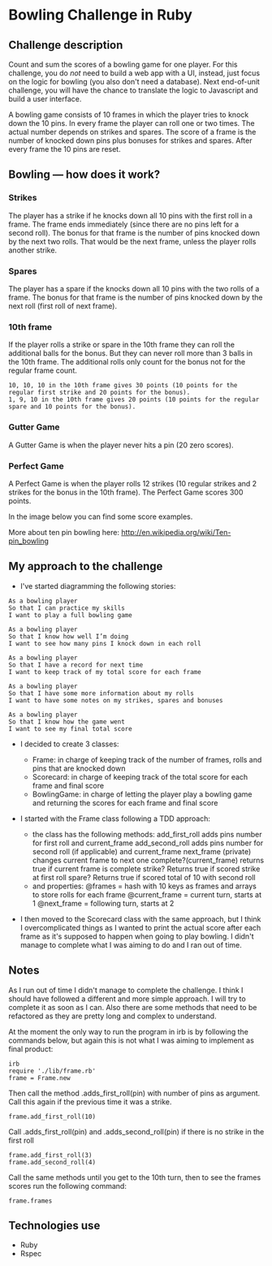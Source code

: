 Bowling Challenge in Ruby
=================

## Challenge description

Count and sum the scores of a bowling game for one player. For this challenge, you do _not_ need to build a web app with a UI, instead, just focus on the logic for bowling (you also don't need a database). Next end-of-unit challenge, you will have the chance to translate the logic to Javascript and build a user interface.

A bowling game consists of 10 frames in which the player tries to knock down the 10 pins. In every frame the player can roll one or two times. The actual number depends on strikes and spares. The score of a frame is the number of knocked down pins plus bonuses for strikes and spares. After every frame the 10 pins are reset.

## Bowling — how does it work?

### Strikes

The player has a strike if he knocks down all 10 pins with the first roll in a frame. The frame ends immediately (since there are no pins left for a second roll). The bonus for that frame is the number of pins knocked down by the next two rolls. That would be the next frame, unless the player rolls another strike.

### Spares

The player has a spare if the knocks down all 10 pins with the two rolls of a frame. The bonus for that frame is the number of pins knocked down by the next roll (first roll of next frame).

### 10th frame

If the player rolls a strike or spare in the 10th frame they can roll the additional balls for the bonus. But they can never roll more than 3 balls in the 10th frame. The additional rolls only count for the bonus not for the regular frame count.

    10, 10, 10 in the 10th frame gives 30 points (10 points for the regular first strike and 20 points for the bonus).
    1, 9, 10 in the 10th frame gives 20 points (10 points for the regular spare and 10 points for the bonus).

### Gutter Game

A Gutter Game is when the player never hits a pin (20 zero scores).

### Perfect Game

A Perfect Game is when the player rolls 12 strikes (10 regular strikes and 2 strikes for the bonus in the 10th frame). The Perfect Game scores 300 points.

In the image below you can find some score examples.

More about ten pin bowling here: http://en.wikipedia.org/wiki/Ten-pin_bowling

## My approach to the challenge

* I've started diagramming the following stories:

```shell
As a bowling player
So that I can practice my skills
I want to play a full bowling game 

As a bowling player
So that I know how well I’m doing
I want to see how many pins I knock down in each roll

As a bowling player
So that I have a record for next time
I want to keep track of my total score for each frame

As a bowling player
So that I have some more information about my rolls
I want to have some notes on my strikes, spares and bonuses

As a bowling player
So that I know how the game went
I want to see my final total score
```

* I decided to create 3 classes: 
    * Frame: in charge of keeping track of the number of frames, rolls and pins that are knocked down
    * Scorecard: in charge of keeping track of the total score for each frame and final score
    * BowlingGame: in charge of letting the player play a bowling game and returning the scores for each frame and final score
     
* I started with the Frame class following a TDD approach:
    * the class has the following methods:
        add_first_roll adds pins number for first roll and current_frame
        add_second_roll adds pins number for second roll (if applicable) and current_frame
        next_frame (private) changes current frame to next one
        complete?(current_frame) returns true if current frame is complete
        strike? Returns true if scored strike at first roll
        spare? Returns true if scored total of 10 with second roll
    * and properties:
        @frames = hash with 10 keys as frames and arrays to store rolls for each frame
        @current_frame = current turn, starts at 1
        @next_frame = following turn, starts at 2

* I then moved to the Scorecard class with the same approach, but I think I overcomplicated things as I wanted to print the actual score after each frame as it's supposed to happen when going to play bowling. I didn't manage to complete what I was aiming to do and I ran out of time.

## Notes

As I run out of time I didn't manage to complete the challenge. I think I should have followed a different and more simple approach. 
I will try to complete it as soon as I can. Also there are some methods that need to be refactored as they are pretty long and complex to understand.

At the moment the only way to run the program in irb is by following the commands below, but again this is not what I was aiming to implement as final product:

```shell
irb
require './lib/frame.rb'
frame = Frame.new
```

Then call the method .adds_first_roll(pin) with number of pins as argument. Call this again if the previous time it was a strike.
```shell
frame.add_first_roll(10)
```

Call .adds_first_roll(pin) and .adds_second_roll(pin) if there is no strike in the first roll
```shell
frame.add_first_roll(3)
frame.add_second_roll(4)
```

Call the same methods until you get to the 10th turn, then to see the frames scores run the following command:
```shell
frame.frames
```

## Technologies use

* Ruby
* Rspec